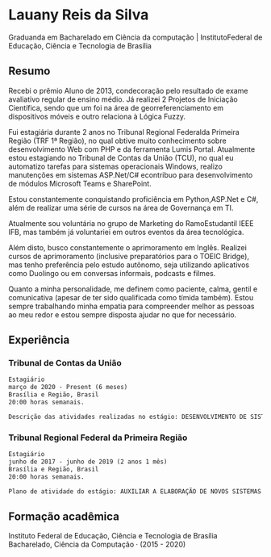 # Lauany Reis da Silva

Graduanda em Bacharelado em Ciência da computação | InstitutoFederal de Educação, Ciência e Tecnologia de Brasília

## Resumo
Recebi o prêmio Aluno de 2013, condecoração pelo resultado de exame avaliativo regular de ensino médio. Já realizei 2 Projetos de Iniciação Científica, sendo que um foi na área de georreferenciamento em dispositivos móveis e outro relaciona à Lógica Fuzzy. 

Fui estagiária durante 2 anos no Tribunal Regional Federalda Primeira Região (TRF 1ª Região), no qual obtive muito conhecimento sobre desenvolvimento Web com PHP e da ferramenta Lumis Portal. Atualmente estou estagiando no Tribunal de Contas da União (TCU), no qual eu automatizo tarefas para sistemas operacionais Windows, realizo manutenções em sistemas ASP.Net/C# econtribuo para desenvolvimento de módulos Microsoft Teams e SharePoint.

Estou constantemente conquistando proficiência em Python,ASP.Net e C#, além de realizar uma série de cursos na área de Governança em TI. 

Atualmente sou voluntária no grupo de Marketing do RamoEstudantil IEEE IFB, mas também já voluntariei em outros eventos da área tecnológica. 

Além disto, busco constantemente o aprimoramento em Inglês. Realizei cursos de aprimoramento (inclusive preparatórios para o TOEIC Bridge), mas tenho preferência pelo estudo autônomo, seja utilizando aplicativos como Duolingo ou em conversas informais, podcasts e filmes.

Quanto a minha personalidade, me definem como paciente, calma, gentil e comunicativa (apesar de ter sido qualificada como tímida também). Estou sempre trabalhando minha empatia para compreender melhor as pessoas ao meu redor e estou sempre disposta ajudar no que for necessário.

## Experiência

### Tribunal de Contas da União
```markdown
Estagiário
março de 2020 - Present (6 meses)
Brasília e Região, Brasil
20:00 horas semanais.

Descrição das atividades realizadas no estágio: DESENVOLVIMENTO DE SISTEMAS PARA AUTOMAÇÃO E SUPORTE A ATENDIMENTO DE TI; MONITORAMENTO DOS CHAMADOS DA CENTRAL DE SERVIÇOS PARA ABERTURA AUTOMÁTICA DE CHAMADOS; MONITORAMENTO DA INFRAESTRUTURA DE TI PARA ABERTURA AUTOMÁTICA DE CHAMADOS; ELABORAÇÃO DE WORKFLOW PARA AUTOMATIZAÇÃO DE ATENDIMENTO DE CHAMADOS; ELABORAÇÃO DE CONSULTAS/RELATÓRIOS DE BI USANDO BUSSINESS OBJECT; CONSTRUÇÃO DE RELATÓRIOS COM INDICADORES GERENCIAIS DO ATENDIMENTO; BANCO DE DADOS MS SQLSERVER, C#, ASP.NET, PHP E CSS. COM O ACOMPANHAMENTO DIRETO DO SUPERVISOR TÉCNICO.
```
### Tribunal Regional Federal da Primeira Região
```markdown
Estagiário
junho de 2017 - junho de 2019 (2 anos 1 mês)
Brasília e Região, Brasil
20:00 horas semanais.

Plano de atividade do estágio: AUXILIAR A ELABORAÇÃO DE NOVOS SISTEMAS E PROGRAMAS; AUXILIAR A ELABORAÇÃO E DOCUMENTAÇÃO DE PROGRAMAS; AUXILIAR A INSTALAÇÃO E CONFIGURAÇÃO DE REDES; AUXILIAR A MANUTENÇÃO DE SISTEMAS; AUXILIAR A ORGANIZAÇÃO DE SISTEMAS, PHP, HTML, CSS, JAVASCRIPT, BOOTSTRAP, LUMISPORTAL. 
```

## Formação acadêmica

Instituto Federal de Educação, Ciência e Tecnologia de Brasília
Bacharelado, Ciência da Computação · (2015 - 2020)
